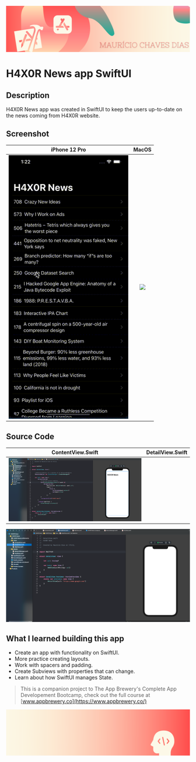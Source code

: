 
![Begin Banner](Documentation/readme-begin-banner-mau.png)

# H4X0R News app SwiftUI

## Description

H4X0R News app was created in SwiftUI to keep the users up-to-date on the news coming from H4X0R website.

## Screenshot

|       iPhone 12 Pro       |       MacOS       |
|:---------------------:|:--------------------:|
|<img src= Documentation/H4X0R_IOS.gif>|<img src= Documentation/H4X0R_MacOS.gif>


## Source Code
|       ContentView.Swift       |       DetailView.Swift       |
|:---------------------:|:--------------------:|
|<img src= Documentation/sourcecode1.png>|
<img src= Documentation/sourcecode2.png>

## What I learned building this app

* Create an app with functionality on SwiftUI.
* More practice creating layouts.
* Work with spacers and padding.
* Create Subviews with properties that can change.
* Learn about how SwiftUI manages State.


>This is a companion project to The App Brewery's Complete App Developement Bootcamp, check out the full course at [www.appbrewery.co](https://www.appbrewery.co/)

![End Banner](Documentation/readme-end-banner-mau.png)

